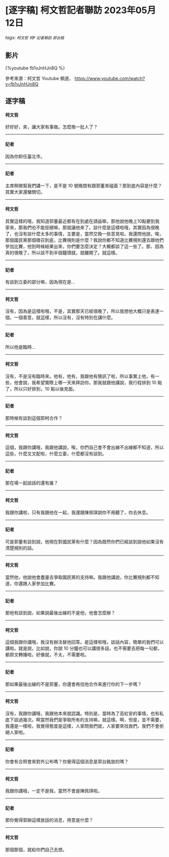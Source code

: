 # [逐字稿] 柯文哲記者聯訪 2023年05月12日

###### tags: `柯文哲` `柯P` `記者聯訪` `郭台銘`

## 影片
{%youtube fb1vJnHJn8Q %}

參考來源：柯文哲 Youtube 頻道， https://www.youtube.com/watch?v=fb1vJnHJn8Q


## 逐字稿

#### 柯文哲

好好好，來，讓大家有事做。怎麼換一批人了？

---

#### 記者

因為你卸任臺北市。

---

#### 記者

主席稍微幫我們講一下，是不是 10 號晚間有跟郭董來碰面？那到底內容是什麼？其實大家還蠻關切。

---

#### 柯文哲

其實這樣的哦，我知道郭董最近都有在到處在請益嘛，那他說他晚上10點要到我家來，那我們也不能拒絕嘛，那就讓他來了。談什麼是這樣啦哦，其實因為很晚了，也沒有談什麼太多的事情，主要是，當然交換一些意見啦。我還問他說，唉，那個國民黨那個徵召到底，比賽規則是什麼？我說你都不知道比賽規則還去跟他們參加比賽，他到時候結果出來，你們要怎麼決定？大概都談了這一些了。那，因為真的很晚了，所以談不到半個鐘頭就，就離開了。就這樣。

---

#### 記者

有談到立委的部分嘛，因為現在是...

---

#### 柯文哲

沒有，因為是這樣啦哦，不是，其實那天已經很晚了，所以我想他大概只是表達一個，一個善意，就這樣，所以沒有，沒有特別在講什麼。

---

#### 記者

所以他是臨時...

---

#### 柯文哲

沒有，不是沒有臨時來。他有，他有，我跟他有簡訊了啦，所以事實上他，有一些，他會說，我希望實際上哪一天來拜訪你。那我就跟他講說，我行程排到 10 點了，所以只好排到，10 點以後見面。

---

#### 記者

那時候有談到這個郭柯合作？

---

#### 柯文哲

這個，我跟你講哦，我跟他講說，唉，你們自己會不會出線不出線都不知道，所以這些，什麼叉叉配啦，什麼立委，什麼都沒有談到。

---

#### 記者

那在場一起談話的還有誰？

---

#### 柯文哲

我跟你講啦，只有我跟他在一起，我還跟陳佩琪說你不用聽了，你去休息。

---

#### 記者

可是郭董有談到說，他現在對國民黨有什麼？因為既然你們已經談到說他如果沒有清楚規則的話。

---

#### 柯文哲

當然他，他說他會盡量去爭取國民黨的支持嘛。我跟他講說，你比賽規則都不知道，你還跟人家參加比賽。

---

#### 記者

那他有談到說，如果說最後出線的不是他，他會怎麼辦？

---

#### 柯文哲

這個我跟你講哦，我沒有辦法替他回答。是這樣啦哦，談話內容，簡單的我們可以講啦。就是說，比如說，你說 10 分鐘也可以講很多話，也不需要去把每一句都，都原文轉播啦。好像就，不太，不需要啦。

---

#### 記者

那如果最後出線的不是郭董，你還會再找他合作來進行你的下一步嗎？

---

#### 柯文哲

沒有，我跟你講哦，我跟他本來就認識。特別是，當時為了高虹安的事情，也有私底下談過幾次。啊當然我們是爭取所有的支持嘛，就這樣。啊，但是，並不需要，我還是一樣啦，我覺得態度是這樣，人家問我們就，人家要來找我們，我們不會拒絕人家啦。

---

#### 記者

你會有合照會來對外公布嗎？你覺得這個消息是郭台銘放的嗎？

---

#### 柯文哲

我跟你講哦，一定不是我，當然不會是陳佩琪啦。

---

#### 記者

那你覺得郭辦這樣放話的消息，用意是什麼？

---

#### 柯文哲

那個那個，就給你們自己去想。